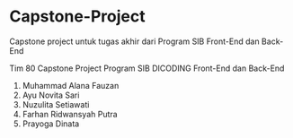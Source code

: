# Capstone-Project
Capstone project untuk tugas akhir dari Program SIB Front-End dan Back-End

Tim 80 Capstone Project Program SIB DICODING Front-End dan Back-End
1. Muhammad Alana Fauzan
2. Ayu Novita Sari
3. Nuzulita Setiawati
4. Farhan Ridwansyah Putra
5. Prayoga Dinata
